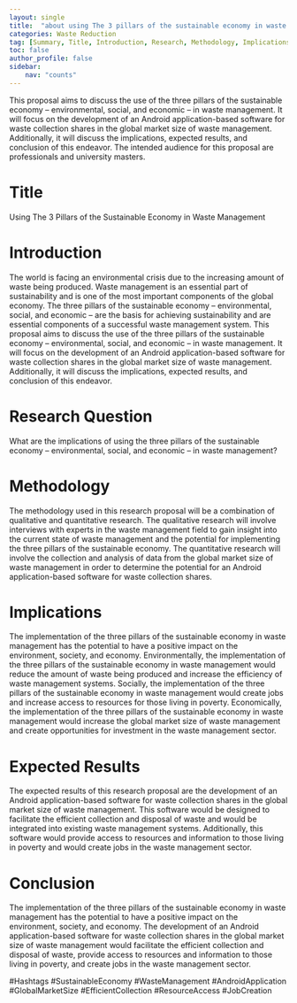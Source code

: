 ```yaml
---
layout: single
title:  "about using The 3 pillars of the sustainable economy in waste management"
categories: Waste Reduction
tag: [Summary, Title, Introduction, Research, Methodology, Implications, Expected, Conclusion, Hashtags, SustainableEconomy, WasteManagement, AndroidApplication, GlobalMarketSize, EfficientCollection, ResourceAccess, JobCreation]
toc: false
author_profile: false
sidebar:
    nav: "counts"
---
```

This proposal aims to discuss the use of the three pillars of the sustainable economy – environmental, social, and economic – in waste management. It will focus on the development of an Android application-based software for waste collection shares in the global market size of waste management. Additionally, it will discuss the implications, expected results, and conclusion of this endeavor. The intended audience for this proposal are professionals and university masters.

# Title
Using The 3 Pillars of the Sustainable Economy in Waste Management 

# Introduction
The world is facing an environmental crisis due to the increasing amount of waste being produced. Waste management is an essential part of sustainability and is one of the most important components of the global economy. The three pillars of the sustainable economy – environmental, social, and economic – are the basis for achieving sustainability and are essential components of a successful waste management system. This proposal aims to discuss the use of the three pillars of the sustainable economy – environmental, social, and economic – in waste management. It will focus on the development of an Android application-based software for waste collection shares in the global market size of waste management. Additionally, it will discuss the implications, expected results, and conclusion of this endeavor. 

# Research Question
What are the implications of using the three pillars of the sustainable economy – environmental, social, and economic – in waste management?

# Methodology
The methodology used in this research proposal will be a combination of qualitative and quantitative research. The qualitative research will involve interviews with experts in the waste management field to gain insight into the current state of waste management and the potential for implementing the three pillars of the sustainable economy. The quantitative research will involve the collection and analysis of data from the global market size of waste management in order to determine the potential for an Android application-based software for waste collection shares. 

# Implications
The implementation of the three pillars of the sustainable economy in waste management has the potential to have a positive impact on the environment, society, and economy. Environmentally, the implementation of the three pillars of the sustainable economy in waste management would reduce the amount of waste being produced and increase the efficiency of waste management systems. Socially, the implementation of the three pillars of the sustainable economy in waste management would create jobs and increase access to resources for those living in poverty. Economically, the implementation of the three pillars of the sustainable economy in waste management would increase the global market size of waste management and create opportunities for investment in the waste management sector. 

# Expected Results
The expected results of this research proposal are the development of an Android application-based software for waste collection shares in the global market size of waste management. This software would be designed to facilitate the efficient collection and disposal of waste and would be integrated into existing waste management systems. Additionally, this software would provide access to resources and information to those living in poverty and would create jobs in the waste management sector. 

# Conclusion
The implementation of the three pillars of the sustainable economy in waste management has the potential to have a positive impact on the environment, society, and economy. The development of an Android application-based software for waste collection shares in the global market size of waste management would facilitate the efficient collection and disposal of waste, provide access to resources and information to those living in poverty, and create jobs in the waste management sector. 

#Hashtags
#SustainableEconomy #WasteManagement #AndroidApplication #GlobalMarketSize #EfficientCollection #ResourceAccess #JobCreation
